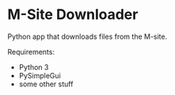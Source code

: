 # M-Site Downloader

Python app that downloads files from the M-site.

Requirements:
- Python 3
- PySimpleGui
- some other stuff
